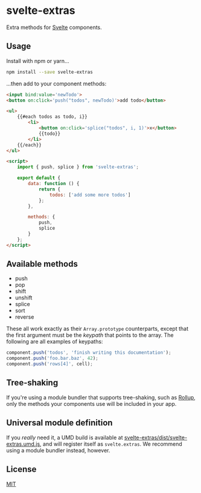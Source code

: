 # svelte-extras

Extra methods for [Svelte](https://svelte.technology) components.

## Usage

Install with npm or yarn...

```bash
npm install --save svelte-extras
```

...then add to your component methods:

```html
<input bind:value='newTodo'>
<button on:click='push("todos", newTodo)'>add todo</button>

<ul>
	{{#each todos as todo, i}}
		<li>
			<button on:click='splice("todos", i, 1)'>x</button>
			{{todo}}
		</li>
	{{/each}}
</ul>

<script>
	import { push, splice } from 'svelte-extras';

	export default {
		data: function () {
			return {
				todos: ['add some more todos']
			};
		},

		methods: {
			push,
			splice
		}
	};
</script>
```

## Available methods

* push
* pop
* shift
* unshift
* splice
* sort
* reverse

These all work exactly as their `Array.prototype` counterparts, except that the first argument must be the *keypath* that points to the array. The following are all examples of keypaths:

```js
component.push('todos', 'finish writing this documentation');
component.push('foo.bar.baz', 42);
component.push('rows[4]', cell);
```

## Tree-shaking

If you're using a module bundler that supports tree-shaking, such as [Rollup](https://rollupjs.org), only the methods your components use will be included in your app.


## Universal module definition

If you *really* need it, a UMD build is available at [svelte-extras/dist/svelte-extras.umd.js](https://unpkg.com/svelte-extras/dist/svelte-extras.js), and will register itself as `svelte.extras`. We recommend using a module bundler instead, however.


## License

[MIT](LICENSE)